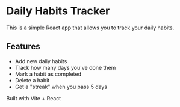 # Daily Habits Tracker 

This is a simple React app that allows you to track your daily habits.

## Features

- Add new daily habits
- Track how many days you've done them
- Mark a habit as completed
- Delete a habit
- Get a  "streak" when you pass 5 days

Built with Vite + React 

